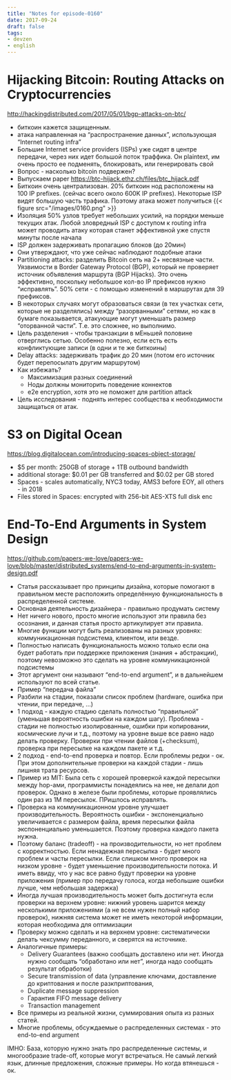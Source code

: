 ```yaml
---
title: "Notes for episode-0160"
date: 2017-09-24
draft: false
tags:
- devzen
- english
---
```


# Hijacking Bitcoin: Routing Attacks on Cryptocurrencies
http://hackingdistributed.com/2017/05/01/bgp-attacks-on-btc/

- биткоин кажется защищенным.
- атака направленная на “распространение данных”, использующая “Internet routing infra”
- Большие Internet service providers (ISPs) уже сидят в центре передачи, через них идет большой поток траффика. Он plaintext, им очень просто ее подменять, блокировать, или генерировать свой
- Вопрос - насколько bitcoin подвержен?
- Выпускаем paper https://btc-hijack.ethz.ch/files/btc_hijack.pdf
- Биткоин очень централизован. 20% биткоин нод расположены на 100 IP prefixes. (сейчас всего около 600K IP prefixes). Некоторые ISP видят большую часть трафика. Поэтому атака может получиться
    {{< figure src="/images/0160.png" >}}
- Изоляция 50% узлов требует небольших усилий, на порядки меньше текущих атак. Любой зловредный ISP с доступом к routing infra может проводить атаку которая станет эффективной уже спустя минуты после начала
- ISP должен задерживать пропагацию блоков (до 20мин)
- Они утверждают, что уже сейчас наблюдают подобные атаки
- Partitioning attacks: разделить Bitcoin сеть на 2+ несвязные части. Уязвимости в Border Gateway Protocol (BGP), который не проверяет источник объявления маршрута (BGP Hijacks). Это очень эффективно, поскольку небольшое кол-во IP префиксов нужно “исправлять”. 50% сети - с помощью изменений в маршрутах для 39 префиксов.
- В некоторых случаях могут образоваться связи (в тех участках сети, которые не разделялись) между “разорванными” сетями, но как в бумаге показывается, атакующие могут уменьшать размер “оторванной части”. Т.е. это сложнее, но выполнимо.
- Цель разделения - чтобы транзакции в мЕньшей половине отверглись сетью. Особенно полезно, если есть есть конфликтующие записи (в одни и те же биткоины)
- Delay attacks: задерживать трафик до 20 мин (потом его источник будет перепосылать другим маршрутом)
- Как избежать?
    - Максимизация разных соединений
    - Ноды должны мониторить поведение коннектов
    - e2e encryption, хотя это не поможет для partition attack
- Цель исследования - поднять интерес сообщества к необходимости защищаться от атак.

# S3 on Digital Ocean
https://blog.digitalocean.com/introducing-spaces-object-storage/

- $5 per month: 250GB of storage + 1TB outbound bandwidth
- additional storage: $0.01 per GB transferred and $0.02 per GB stored
- Spaces - scales automatically, NYC3 today, AMS3 before EOY, all others - in 2018
- Files stored in Spaces: encrypted with 256-bit AES-XTS full disk enc

# End-To-End Arguments in System Design
https://github.com/papers-we-love/papers-we-love/blob/master/distributed_systems/end-to-end-arguments-in-system-design.pdf

- Статья рассказывает про принципы дизайна, которые помогают в правильном месте расположить определённую функциональность в распределенной системе.
- Основная деятельность дизайнера - правильно продумать систему
- Нет ничего нового, просто многие используют эти правила без осознания, и данная статья просто артикулирует эти правила.
- Многие функции могут быть реализованы на разных уровнях: коммуникационная подсистема, клиентом, или везде.
- Полностью написать функциональность можно только если она будет работать при поддержке приложения (знания + абстракции), поэтому невозможно это сделать на уровне коммуникационной подсистемы
- Этот аргумент они называют “end-to-end argument”, и в дальнейшем используют по всей статье.
- Пример “передача файла”
- Разбили на стадии, показали список проблем (hardware, ошибка при чтении, при передаче, …)
- 1 подход - каждую стадию сделать полностью “правильной” (уменьшая вероятность ошибки на каждом шагу). Проблема - стадии не полностью изолированные, ошибки при копировании, космические лучи и т.д., поэтому на уровне выше все равно надо делать проверку. Проверки при чтении файлов (+checksum), проверка при пересылке на каждом пакете и т.д.
- 2 подход - end-to-end проверка и повтор. Если проблемы редки - ок. При этом дополнительные проверки на каждой стадии - лишь лишняя трата ресурсов.
- Пример из MIT: Была сеть с хорошей проверкой каждой пересылки между hop-ами, программисты понадеялись на нее, не делали доп проверок. Однако в железе были проблемы, которые проявлялись один раз из 1M пересылок. ПРишлось исправлять.
- Проверка на коммуникационном уровне улучшает производительность. Вероятность ошибки - экспоненциально увеличивается с размером файла, время пересылки файла экспоненциально уменьшается. Поэтому проверка каждого пакета нужна.
- Поэтому баланс (tradeoff) - на производительности, но нет проблем с корректностью. Если ненадежная пересылка - будет много проблем и часты пересылки. Если слишком много проверок на низком уровне - будет уменьшение производительности потока. И иметь ввиду, что у нас все равно будут проверки на уровне приложения (пример про передачу голоса, когда небольшие ошибки лучше, чем небольшая задержка)
- Иногда лучшая производительность может быть достигнута если проверки на верхнем уровне: нижний уровень шарится между несколькими приложениями (а не всем нужен полный набор проверок), нижняя система может не иметь некоторой информации, которая необходима для оптимизации
- Проверку можно сделать и на верхнем уровне: систематически делать чексумму переданного, и сверятся на источнике.
- Аналогичные примеры:
    - Delivery Guarantees (важно сообщать доставлено или нет. Иногда нужно сообщать “обработано или нет”, иногда надо сообщать результат обработки)
    - Secure transmission of data (управление ключами, доставление до криптования и после разкприптования,
    - Duplicate message suppression
    - Гарантия FIFO message delivery
    - Transaction management
- Все примеры из реальной жизни, суммирования опыта из разных статей.
- Многие проблемы, обсуждаемые о распределенных системах - это end-to-end argument

IMHO: База, которую нужно знать про распределенные системы, и многообразие trade-off, которые могут встречаться. Не самый легкий язык, длинные предложения, сложные примеры. Но когда втянешься - ок.




